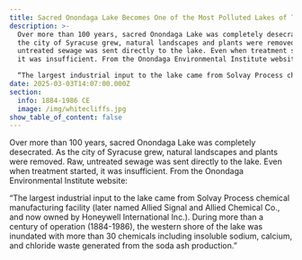 ```yaml
---
title: Sacred Onondaga Lake Becomes One of the Most Polluted Lakes of Turtle Island
description: >-
  Over more than 100 years, sacred Onondaga Lake was completely desecrated. As
  the city of Syracuse grew, natural landscapes and plants were removed. Raw,
  untreated sewage was sent directly to the lake. Even when treatment started,
  it was insufficient. From the Onondaga Environmental Institute website: 

  “The largest industrial input to the lake came from Solvay Process chemical manufacturing facility (later named Allied Signal and Allied Chemical Co., and now owned by Honeywell International Inc.). During more than a century of operation (1884-1986), the western shore of the lake was inundated with more than 30 chemicals including insoluble sodium, calcium, and chloride waste generated from the soda ash production.”
date: 2025-03-03T14:07:00.000Z
section:
  info: 1884-1986 CE
  image: /img/whitecliffs.jpg
show_table_of_content: false
---
```

Over more than 100 years, sacred Onondaga Lake was completely desecrated. As the city of Syracuse grew, natural landscapes and plants were removed. Raw, untreated sewage was sent directly to the lake. Even when treatment started, it was insufficient. From the Onondaga Environmental Institute website: 

“The largest industrial input to the lake came from Solvay Process chemical manufacturing facility (later named Allied Signal and Allied Chemical Co., and now owned by Honeywell International Inc.). During more than a century of operation (1884-1986), the western shore of the lake was inundated with more than 30 chemicals including insoluble sodium, calcium, and chloride waste generated from the soda ash production.”
